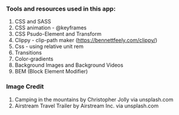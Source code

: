 ### Tools and resources used in this app:
1. CSS and SASS
2. CSS animation - @keyframes
3. CSS Psudo-Element and Transform 
4. Clippy - clip-path maker (https://bennettfeely.com/clippy/)
5. Css - using relative unit rem
6. Transitions
7. Color-gradients
8. Background Images and Background Videos 
9. BEM (Block Element Modifier)

### Image Credit
1. Camping in the mountains by Christopher Jolly via unsplash.com
2. Airstream Travel Trailer by Airstream Inc. via unsplash.com